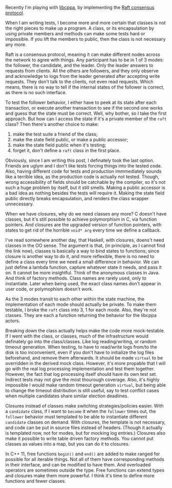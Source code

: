 Recently I'm playing with [libcppa](https://github.com/Neverlord/libcppa), by
implementing the [Raft consensus protocol](https://ramcloud.stanford.edu/wiki/download/attachments/11370504/raft.pdf).

When I am writing tests, I become more and more certain that classes is not the
right pieces to make up a program. A class, or its encapsulation by using private
members and methods can make some tests hard or impossible. If you lift the
members to public, then the class is not necessary any more.

<!-- more -->

Raft is a consensus protocol, meaning it can make different nodes across the
network to agree with things. Any participant has to be in 1 of 3 modes: the
follower, the candidate, and the leader. Only the leader answers to requests
from clients. All the others are followers, and they only observe and acknowledge
to logs from the leader generated after accepting write requests. They don't talk
to the clients, not even read requests. Which means, there is no way to tell if
the internal states of the follower is correct, as there is no such interface.

To test the follower behavior, I either have to peek at its state after each
transaction, or execute another transaction to see if the second one works and
guess that the state must be correct. Well, why bother, so I take the first
approach. But how can I access the state if it's a private member of the
```raft``` class? Then there's another choice to make:

1. make the test suite a friend of the class;
1. make the state field public, or make a public accessor;
1. make the state field public when it's testing;
1. forget it, don't define a ```raft``` class in the first place.

Obviously, since I am writing this post, I definately took the last option.
Friends are uglym and I don't like tests forcing things into the tested code.
Also, having different code for tests and production immmediately sounds like a
terrible idea, as the production code is actually not tested. Though, wrong
accessibility of fields should be catchable by the compiler, so it's not such a
huge problem by itself, but it still smells. Making a public accessor is a bad
idea as nothing besides the tests will require it. Making the state field public
directly breaks encapsulation, and renders the class wrapper unnecessary.

When we have closures, why do we need classes any more? C doesn't have classes,
but it's still possible to achieve polymorphism in C, via function pointers. And
closures are the upgraded version of function pointers, with states to get rid of
the horrible ```void* arg``` every time we define a callback.

I've read somewhere another day, that Haskell, with closures, doens't need
classes in the OO sense. The argument is that, (in principle, as I cannot find
the link now), classes is basically a way to bind states to functions; since
closure is another way to do it, and more reflexible, there is no need to define
a class every time we need a small difference in behavior. We can just define a
lambda function, capture whatever state it needs, and pass it on. It cannot be
more insightful. Think of the anonymous classes in Java. And think of factory
methods. Class names are rarely used, only to instantiate. Later when being used,
the exact class names don't appear in user code, or polymophism doesn't work.

As the 3 modes transit to each other within the state machine, the implementation
of each mode should actually be private. To make them testable, I broke the
```raft``` class into 3, 1 for each mode. Also, they're not classes. They are
each a function returning the behavior for the libcppa actors.

Breaking down the class actually helps make the code more mock-testable. If I
went with the class, or classes, much of the infrastructure would definately go
into the class/classes. Like log reading/writing, or random timeout generation.
When testing, to have to read/write logs from/to the disk is too inconvenient,
even if you don't have to initialize the log files beforehand, and remove them
afterwards. It should be made ```virtual``` to be overridden in the derived mock
class. However, it's more propable that I will go with the real log processing
implementation and test them together. However, the fact that log processing
itself should have its own test set. Indirect tests may not give the most
thourough coverage. Also, it's highly impossible I would make random timeout
generation ```virtual```, but being able to change the timeout distribution is
still useful, say to test conflict cases when multiple candidates share similar
election deadlines.

Closures instead of classes make switching strategies/policies easier. With a
```candidate``` class, if I want to ```become``` it when the ```follower``` times
out, the ```follower``` behavior must templated to be able to instantiate
different ```candidate``` classes on demand. With closures, the template is
not necessary, and code can be put in source files instead of headers. (Though
it actually is templated now, not for modes, but for mocking log entries.)
Closures also make it possible to write table driven factory methods. You cannot
put classes as values into a map, but you can do it to closures.

In C++ 11, free functions ```begin()``` and ```end()``` are added to make ranged
for possible for all iterable things. Not all of them have corresponding methods
in their interface, and can be modified to have them. And overloaded operators
are sometimes outside the type. Free functions can extend types and closures make
them more powerful. I think it's time to define more functions and fewer classes.
